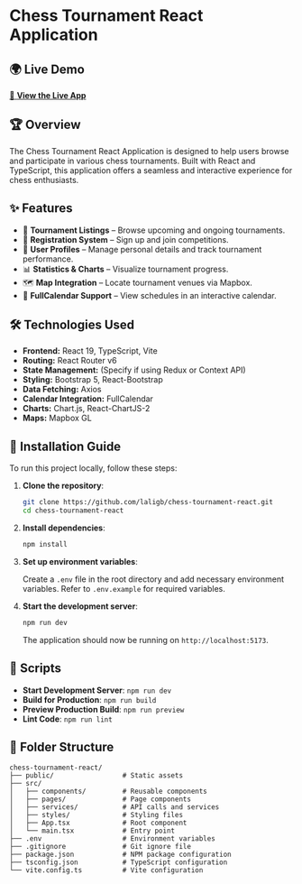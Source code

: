 # Chess Tournament React Application

## 🌍 Live Demo

[🚀 **View the Live App**](https://chess-tournament-react.vercel.app/)

## 🏆 Overview

The Chess Tournament React Application is designed to help users browse and participate in various chess tournaments. Built with React and TypeScript, this application offers a seamless and interactive experience for chess enthusiasts.

## ✨ Features

- 📅 **Tournament Listings** – Browse upcoming and ongoing tournaments.
- 🏅 **Registration System** – Sign up and join competitions.
- 👤 **User Profiles** – Manage personal details and track tournament performance.
- 📊 **Statistics & Charts** – Visualize tournament progress.
- 🗺️ **Map Integration** – Locate tournament venues via Mapbox.
- 📆 **FullCalendar Support** – View schedules in an interactive calendar.

## 🛠 Technologies Used

- **Frontend:** React 19, TypeScript, Vite
- **Routing:** React Router v6
- **State Management:** (Specify if using Redux or Context API)
- **Styling:** Bootstrap 5, React-Bootstrap
- **Data Fetching:** Axios
- **Calendar Integration:** FullCalendar
- **Charts:** Chart.js, React-ChartJS-2
- **Maps:** Mapbox GL

## 🚀 Installation Guide

To run this project locally, follow these steps:

1. **Clone the repository**:

   ```bash
   git clone https://github.com/laligb/chess-tournament-react.git
   cd chess-tournament-react
   ```

2. **Install dependencies**:

   ```bash
   npm install
   ```

3. **Set up environment variables**:

   Create a `.env` file in the root directory and add necessary environment variables. Refer to `.env.example` for required variables.

4. **Start the development server**:

   ```bash
   npm run dev
   ```

   The application should now be running on `http://localhost:5173`.

## 📜 Scripts

- **Start Development Server**: `npm run dev`
- **Build for Production**: `npm run build`
- **Preview Production Build**: `npm run preview`
- **Lint Code**: `npm run lint`

## 📂 Folder Structure

```
chess-tournament-react/
├── public/                 # Static assets
├── src/
│   ├── components/         # Reusable components
│   ├── pages/              # Page components
│   ├── services/           # API calls and services
│   ├── styles/             # Styling files
│   ├── App.tsx             # Root component
│   └── main.tsx            # Entry point
├── .env                    # Environment variables
├── .gitignore              # Git ignore file
├── package.json            # NPM package configuration
├── tsconfig.json           # TypeScript configuration
└── vite.config.ts          # Vite configuration
```
